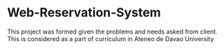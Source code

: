 # Web-Reservation-System
This project was formed given the problems and needs asked from client. This is considered as a part of curriculum in Ateneo de Davao University
